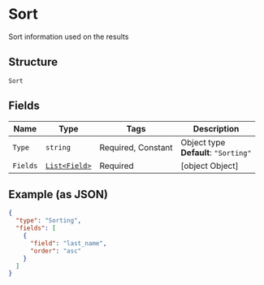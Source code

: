
# Sort

Sort information used on the results

## Structure

`Sort`

## Fields

| Name | Type | Tags | Description |
|  --- | --- | --- | --- |
| `Type` | `string` | Required, Constant | Object type<br>**Default**: `"Sorting"` |
| `Fields` | [`List<Field>`](../../doc/models/field.md) | Required | [object Object] |

## Example (as JSON)

```json
{
  "type": "Sorting",
  "fields": [
    {
      "field": "last_name",
      "order": "asc"
    }
  ]
}
```


